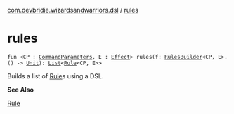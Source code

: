 [com.devbridie.wizardsandwarriors.dsl](index.md) / [rules](.)

# rules

`fun <CP : `[`CommandParameters`](../com.devbridie.wizardsandwarriors.framework/-command-parameters/index.md)`, E : `[`Effect`](../com.devbridie.wizardsandwarriors.framework/-effect/index.md)`> rules(f: `[`RulesBuilder`](-rules-builder/index.md)`<CP, E>.() -> `[`Unit`](https://kotlinlang.org/api/latest/jvm/stdlib/kotlin/-unit/index.html)`): `[`List`](https://kotlinlang.org/api/latest/jvm/stdlib/kotlin.collections/-list/index.html)`<`[`Rule`](../com.devbridie.wizardsandwarriors.framework/-rule/index.md)`<CP, E>>`

Builds a list of [Rule](../com.devbridie.wizardsandwarriors.framework/-rule/index.md)s using a DSL.

**See Also**

[Rule](../com.devbridie.wizardsandwarriors.framework/-rule/index.md)

